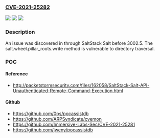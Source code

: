 ### [CVE-2021-25282](https://cve.mitre.org/cgi-bin/cvename.cgi?name=CVE-2021-25282)
![](https://img.shields.io/static/v1?label=Product&message=n%2Fa&color=blue)
![](https://img.shields.io/static/v1?label=Version&message=n%2Fa&color=blue)
![](https://img.shields.io/static/v1?label=Vulnerability&message=n%2Fa&color=brighgreen)

### Description

An issue was discovered in through SaltStack Salt before 3002.5. The salt.wheel.pillar_roots.write method is vulnerable to directory traversal.

### POC

#### Reference
- http://packetstormsecurity.com/files/162058/SaltStack-Salt-API-Unauthenticated-Remote-Command-Execution.html

#### Github
- https://github.com/0ps/pocassistdb
- https://github.com/ARPSyndicate/cvemon
- https://github.com/Immersive-Labs-Sec/CVE-2021-25281
- https://github.com/jweny/pocassistdb

